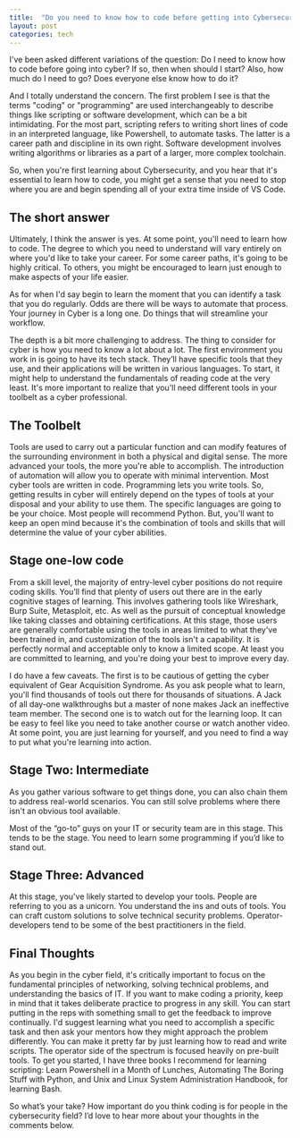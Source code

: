 ```yaml
---
title:  "Do you need to know how to code before getting into Cybersecurity?"
layout: post
categories: tech
---
```

I've been asked different variations of the question: Do I need to know how to code before going into cyber? If so, then when should I start? Also, how much do I need to go? Does everyone else know how to do it?

And I totally understand the concern. The first problem I see is that the terms "coding" or "programming" are used interchangeably to describe things like scripting or software development, which can be a bit intimidating. For the most part, scripting refers to writing short lines of code in an interpreted language, like Powershell, to automate tasks. The latter is a career path and discipline in its own right. Software development involves writing algorithms or libraries as a part of a larger, more complex toolchain.

So, when you're first learning about Cybersecurity, and you hear that it's essential to learn how to code, you might get a sense that you need to stop where you are and begin spending all of your extra time inside of VS Code.

## The short answer

Ultimately, I think the answer is yes. At some point, you'll need to learn how to code. The degree to which you need to understand will vary entirely on where you'd like to take your career. For some career paths, it's going to be highly critical. To others, you might be encouraged to learn just enough to make aspects of your life easier.

As for when I'd say begin to learn the moment that you can identify a task that you do regularly. Odds are there will be ways to automate that process. Your journey in Cyber is a long one. Do things that will streamline your workflow.

The depth is a bit more challenging to address. The thing to consider for cyber is how you need to know a lot about a lot. The first environment you work in is going to have its tech stack. They’ll have specific tools that they use, and their applications will be written in various languages. To start, it might help to understand the fundamentals of reading code at the very least. It's more important to realize that you'll need different tools in your toolbelt as a cyber professional.

## The Toolbelt

Tools are used to carry out a particular function and can modify features of the surrounding environment in both a physical and digital sense. The more advanced your tools, the more you're able to accomplish. The introduction of automation will allow you to operate with minimal intervention. Most cyber tools are written in code. Programming lets you write tools. So, getting results in cyber will entirely depend on the types of tools at your disposal and your ability to use them. The specific languages are going to be your choice. Most people will recommend Python. But, you'll want to keep an open mind because it's the combination of tools and skills that will determine the value of your cyber abilities.

## Stage one-low code

From a skill level, the majority of entry-level cyber positions do not require coding skills. You’ll find that plenty of users out there are in the early cognitive stages of learning. This involves gathering tools like Wireshark, Burp Suite, Metasploit, etc. As well as the pursuit of conceptual knowledge like taking classes and obtaining certifications. At this stage, those users are generally comfortable using the tools in areas limited to what they've been trained in, and customization of the tools isn't a capability. It is perfectly normal and acceptable only to know a limited scope. At least you are committed to learning, and you're doing your best to improve every day.

I do have a few caveats. The first is to be cautious of getting the cyber equivalent of Gear Acquisition Syndrome. As you ask people what to learn, you'll find thousands of tools out there for thousands of situations. A Jack of all day-one walkthroughs but a master of none makes Jack an ineffective team member. The second one is to watch out for the learning loop. It can be easy to feel like you need to take another course or watch another video. At some point, you are just learning for yourself, and you need to find a way to put what you're learning into action.

## Stage Two: Intermediate

As you gather various software to get things done, you can also chain them to address real-world scenarios. You can still solve problems where there isn't an obvious tool available.

Most of the “go-to” guys on your IT or security team are in this stage. This tends to be the stage. You need to learn some programming if you’d like to stand out.

## Stage Three: Advanced

At this stage, you've likely started to develop your tools. People are referring to you as a unicorn. You understand the ins and outs of tools. You can craft custom solutions to solve technical security problems. Operator-developers tend to be some of the best practitioners in the field.

## Final Thoughts

As you begin in the cyber field, it's critically important to focus on the fundamental principles of networking, solving technical problems, and understanding the basics of IT. If you want to make coding a priority, keep in mind that it takes deliberate practice to progress in any skill. You can start putting in the reps with something small to get the feedback to improve continually. I'd suggest learning what you need to accomplish a specific task and then ask your mentors how they might approach the problem differently. You can make it pretty far by just learning how to read and write scripts. The operator side of the spectrum is focused heavily on pre-built tools. To get you started, I have three books I recommend for learning scripting: Learn Powershell in a Month of Lunches, Automating The Boring Stuff with Python, and Unix and Linux System Administration Handbook, for learning Bash.

So what’s your take? How important do you think coding is for people in the cybersecurity field? I’d love to hear more about your thoughts in the comments below.
